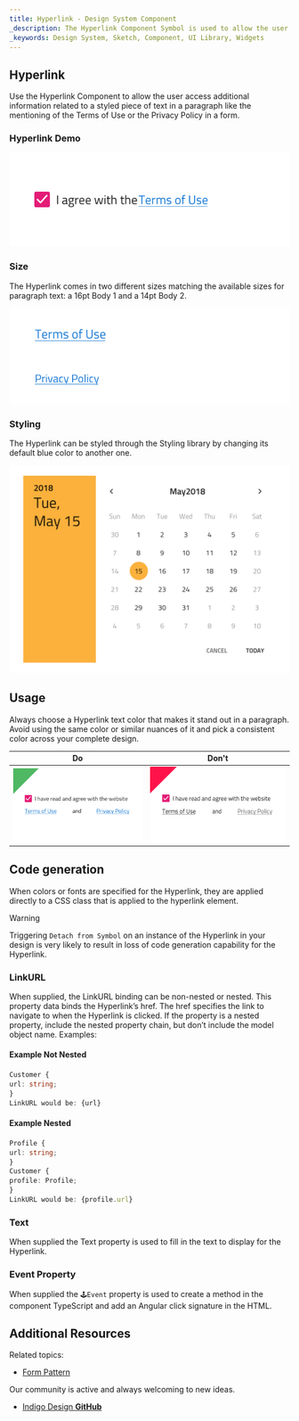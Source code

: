 ```yaml
---
title: Hyperlink - Design System Component
_description: The Hyperlink Component Symbol is used to allow the user follow a reference in a text paragraph. 
_keywords: Design System, Sketch, Component, UI Library, Widgets
---
```


## Hyperlink

Use the Hyperlink Component to allow the user access additional information related to a styled piece of text in a paragraph like the mentioning of the Terms of Use or the Privacy Policy in a form.

### Hyperlink Demo

![](../images/hyperlink_demo.png)

### Size

The Hyperlink comes in two different sizes matching the available sizes for paragraph text: a 16pt Body 1 and a 14pt Body 2.

![](../images/hyperlink_sizes.png)

### Styling

The Hyperlink can be styled through the Styling library by changing its default blue color to another one.

![](../images/calendar_styling.png)

## Usage

Always choose a Hyperlink text color that makes it stand out in a paragraph. Avoid using the same color or similar nuances of it and pick a consistent color across your complete design.

| Do                               | Don't                              |
| -------------------------------- | ---------------------------------- |
| ![](../images/hyperlink_do1.png) | ![](../images/hyperlink_dont1.png) |

## Code generation

When colors or fonts are specified for the Hyperlink, they are applied directly to a CSS class that is applied to the hyperlink element.

> [!WARNING]
> Triggering `Detach from Symbol` on an instance of the Hyperlink in your design is very likely to result in loss of code generation capability for the Hyperlink.

### LinkURL

When supplied, the LinkURL binding can be non-nested or nested. This property data binds the Hyperlink’s href. The href specifies the link to navigate to when the Hyperlink is clicked.
If the property is a nested property, include the nested property chain, but don’t include the model object name. Examples:

#### Example Not Nested

```typescript
Customer {
url: string;
}
LinkURL would be: {url}
```

#### Example Nested

```typescript
Profile {
url: string;
}
Customer {
profile: Profile;
}
LinkURL would be: {profile.url}
```

### Text

When supplied the Text property is used to fill in the text to display for the Hyperlink.

### Event Property

When supplied the `🕹️Event` property is used to create a method in the component TypeScript and add an Angular click signature in the HTML.

## Additional Resources

Related topics:

- [Form Pattern](forms.md)
  <div class="divider--half"></div>

Our community is active and always welcoming to new ideas.

- [Indigo Design **GitHub**](https://github.com/IgniteUI/design-system-docfx)
